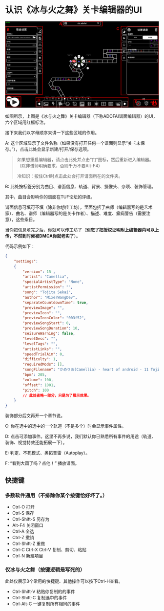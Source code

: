 # 认识《冰与火之舞》关卡编辑器的UI

![](img-1-2.png)

如图所示，上图是《冰与火之舞》关卡编辑器（下称ADOFAI谱面编辑器）的UI，六个区域用红框标注。

接下来我们以字母顺序来讲一下这些区域的作用。

A: 这个区域显示了文件名称（如果没有打开任何一个谱面则显示“关卡未保存。”），点击此处会显示新建/打开/保存选项。

> 如果想重启编辑器，请点击此处并点击“门”图标，然后重新进入编辑器。（除非谱师明确要求，否则千万不要Alt-F4）
>
> 冷知识：按住Ctrl时点击此处会打开谱面所在的文件夹。

B: 此处按标签分别为曲目、谱面信息、轨道、背景、摄像头、杂项、装饰管理。

其中，曲目会影响你的谱面在TUF论坛的评级。

谱面信息可填可不填（除非你想传工坊），里面包括了曲师（编辑器写的是艺术家）、曲名、谱师（编辑器写的是关卡作者）、描述、难度、癫痫警告（需要注意），这些条目。

当你把信息填完之后，你就可以传工坊了（**别忘了把授权证明附上编辑器内可以上传，不然到时候被DMCA你就老实了**）。

代码示例如下：

```JSON
{
    "settings":
    {
		"version": 15 ,
		"artist": "Camellia", 
		"specialArtistType": "None", 
		"artistPermission": "", 
		"song": "Tojita Sekai", 
		"author": "MixerWangDev", 
		"separateCountdownTime": true, 
		"previewImage": "", 
		"previewIcon": "", 
		"previewIconColor": "003f52", 
		"previewSongStart": 0, 
		"previewSongDuration": 10, 
		"seizureWarning": false, 
		"levelDesc": "", 
		"levelTags": "", 
		"artistLinks": "", 
		"speedTrialAim": 0, 
		"difficulty": 1, 
		"requiredMods": [],
		"songFilename": "かめりあ(Camellia) - heart of android - 11 Tojita Sekai.ogg", 
		"bpm": 205, 
		"volume": 100, 
		"offset": 1001, 
		"pitch": 100
        // 此处省略一部分，只是为了展示效果。
    }
} 
```

装饰部分后文再开一个章节说。

C: 你在选中的选中的一个轨道（不是多个）时会显示事件属性。

D: 点击可添加事件。这里不再多说，我们默认你已熟悉所有事件的用途（轨道、装饰、视觉特效还能拓展一下）。

E: 判定、不死模式、奥拓普雷（Autoplay）。

F: “看到大圆了吗？点他！” 播放谱面。

## 快捷键

### 多数软件通用（不排除你某个按键恰好坏了。）

* Ctrl-O 打开
* Ctrl-S 保存
* Ctrl-Shift-S 另存为
* Alt-F4 关闭窗口
* Ctrl-A 全选
* Ctrl-Z 撤销
* Ctrl-Shift-Z 重做
* Ctrl-C Ctrl-X Ctrl-V 复制、剪切、粘贴
* Ctrl-N 新建项目

### 仅冰与火之舞（按键逻辑是写死的）

此处仅展示3个常用的快捷键、其他操作可以按下Ctrl-H查看。

* Ctrl-Shift-V 粘贴你复制的的事件
* Ctrl-Shift-C 复制选中的事件
* Ctrl-Alt-C 一键复制所有相同的事件
